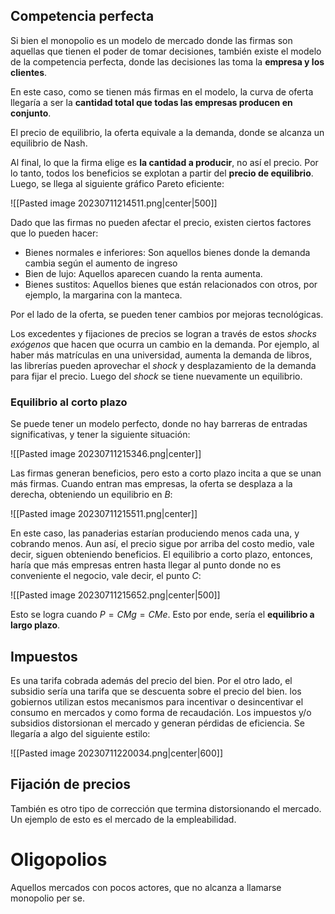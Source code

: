 
## Competencia perfecta 

Si bien el monopolio es un modelo de mercado donde las firmas son aquellas que tienen el poder de tomar decisiones, también existe el modelo de la competencia perfecta, donde las decisiones las toma la **empresa y los clientes**. 

En este caso, como se tienen más firmas en el modelo, la curva de oferta llegaría a ser la **cantidad total que todas las empresas producen en conjunto**. 

El precio de equilibrio, la oferta equivale a la demanda, donde se alcanza un equilibrio de Nash. 

Al final, lo que la firma elige es **la cantidad a producir**, no así el precio. Por lo tanto, todos los beneficios se explotan a partir del **precio de equilibrio**. Luego, se llega al siguiente gráfico Pareto eficiente: 

![[Pasted image 20230711214511.png|center|500]]


Dado que las firmas no pueden afectar el precio, existen ciertos factores que lo pueden hacer: 

- Bienes normales e inferiores: Son aquellos bienes donde la demanda cambia según el aumento de ingreso 
- Bien de lujo: Aquellos aparecen cuando la renta aumenta. 
- Bienes sustitos: Aquellos bienes que están relacionados con otros, por ejemplo, la margarina con la manteca. 

Por el lado de la oferta, se pueden tener cambios por mejoras tecnológicas. 

Los excedentes y fijaciones de precios se logran a través de estos *shocks exógenos* que hacen que ocurra un cambio en la demanda. Por ejemplo, al haber más matrículas en una universidad, aumenta la demanda de libros, las librerías pueden aprovechar el *shock* y desplazamiento de la demanda para fijar el precio. Luego del *shock* se tiene nuevamente un equilibrio. 

### Equilibrio al corto plazo 

Se puede tener un modelo perfecto, donde no hay barreras de entradas significativas, y tener la siguiente situación: 

![[Pasted image 20230711215346.png|center]]

Las firmas generan beneficios, pero esto a corto plazo incita a que se unan más firmas. Cuando entran mas empresas, la oferta se desplaza a la derecha, obteniendo un equilibrio en $B$: 

![[Pasted image 20230711215511.png|center]]

En este caso, las panaderias estarían produciendo menos cada una, y cobrando menos. Aun así, el precio sigue por arriba del costo medio, vale decir, siguen obteniendo beneficios. El equilibrio a corto plazo, entonces, haría que más empresas entren hasta llegar al punto donde no es conveniente el negocio, vale decir, el punto $C$: 

![[Pasted image 20230711215652.png|center|500]]


Esto se logra cuando $P=CMg=CMe$. Esto por ende, sería el **equilibrio a largo plazo**. 

## Impuestos 

Es una tarifa cobrada además del precio del bien. Por el otro lado, el subsidio sería una tarifa que se descuenta sobre el precio del bien. los gobiernos utilizan estos mecanismos para incentivar o desincentivar el consumo en mercados y como forma de recaudación. Los impuestos y/o subsidios distorsionan el mercado y generan pérdidas de eficiencia. Se llegaría a algo del siguiente estilo: 

![[Pasted image 20230711220034.png|center|600]]


## Fijación de precios 

También es otro tipo de corrección que termina distorsionando el mercado. Un ejemplo de esto es el mercado de la empleabilidad. 

# Oligopolios 

Aquellos mercados con pocos actores, que no alcanza a llamarse monopolio per se. 
